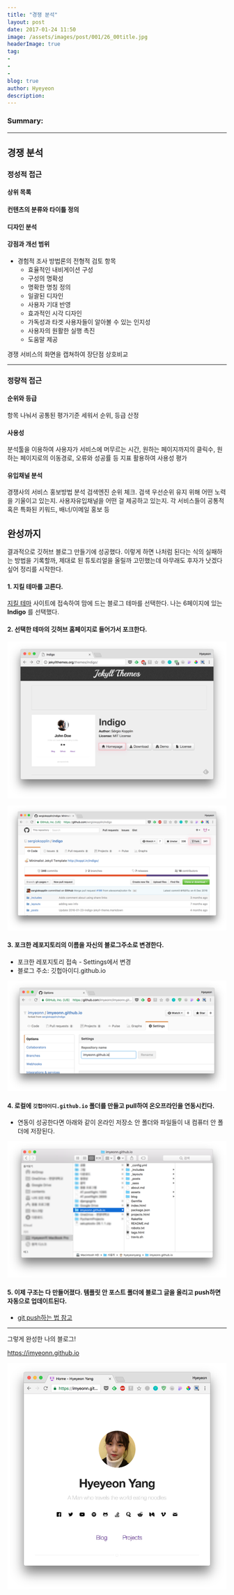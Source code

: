 ```yaml
---
title: "경쟁 분석"
layout: post
date: 2017-01-24 11:50
image: /assets/images/post/001/26_00title.jpg
headerImage: true
tag:
-
-
-
blog: true
author: Hyeyeon
description:
---
```


### Summary:



---

## 경쟁 분석

### 정성적 접근

#### 상위 목록

#### 컨텐츠의 분류와 타이틀 정의

#### 디자인 분석

#### 강점과 개선 범위

* 경험적 조사 방법론의 전형적 검토 항목
  * 효율적인 내비게이션 구성
  * 구성의 명확성
  * 명확한 명칭 정의
  * 일괄된 디자인
  * 사용자 기대 반영
  * 효과적인 시각 디자인
  * 가독성과 타겟 사용자들이 알아볼 수 있는 인지성
  * 사용자의 원활한 실행 촉진
  * 도움말 제공

경쟁 서비스의 화면을 캡쳐하여 장단점 상호비교

---

### 정량적 접근

#### 순위와 등급

항목 나눠서 공통된 평가기준 세워서 순위, 등급 산정

#### 사용성

분석툴을 이용하여 사용자가 서비스에 머무르는 시간, 원하는 페이지까지의 클릭수, 원하는 페이지로의 이동경로, 오류와 성공률 등 지표 활용하여 사용성 평가

#### 유입채널 분석

경쟁사의 서비스 홍보방법 분석
검색엔진 순위 체크. 검색 우선순위 유지 위해 어떤 노력을 기울이고 있는지. 사용자유입채널을 어떤 걸 제공하고 있는지. 각 서비스들이 공통적 혹은 특화된 키워드, 배너/이메일 홍보 등

####
## 완성까지

결과적으로 깃허브 블로그 만들기에 성공했다. 이렇게 하면 나처럼 된다는 식의 실패하는 방법을 기록할까, 제대로 된 튜토리얼을 올릴까 고민했는데 아무래도 후자가 낫겠다 싶어 정리를 시작한다.

#### 1. 지킬 테마를 고른다.

[지킬 테마](http://jekyllthemes.org/) 사이트에 접속하여 맘에 드는 블로그 테마를 선택한다. 나는 6페이지에 있는 **Indigo** 를 선택했다.


#### 2. 선택한 테마의 깃허브 홈페이지로 들어가서 포크한다.

![pic1](/assets/images/post/001/03_01.png)

![pic2](/assets/images/post/001/03_02.png)


#### 3. 포크한 레포지토리의 이름을 자신의 블로그주소로 변경한다.

* 포크한 레포지토리 접속 - Settings에서 변경
* 블로그 주소: 깃헙아이디.github.io

![pic3](/assets/images/post/001/03_03.png)


#### 4. 로컬에 `깃헙아이디.github.io` 폴더를 만들고 pull하여 온오프라인을 연동시킨다.

* 연동이 성공한다면 아래와 같이 온라인 저장소 안 폴더와 파일들이 내 컴퓨터 안 폴더에 저장된다.

![pic4](/assets/images/post/001/03_04.png)

#### 5. 이제 구조는 다 만들어졌다. 템플릿 안 포스트 폴더에 블로그 글을 올리고 push하면 자동으로 업데이트된다.

* [git push하는 법 참고](https://imyeonn.github.io/%EA%B9%83%ED%97%88%EB%B8%8C-%EB%B8%94%EB%A1%9C%EA%B7%B8-%EB%A7%8C%EB%93%A4%EA%B8%B0(2)-%EB%82%9C-%EC%95%88%EB%90%98%EB%82%98%EB%B3%B4%EB%8B%A4/)


---

그렇게 완성한 나의 블로그!

https://imyeonn.github.io

![pic5](/assets/images/post/001/03_05.png)
